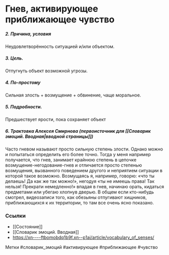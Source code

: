 #  Гнев, активирующее приближающее чувство

##### 2. Причина, условия
Неудовлетворённость ситуацией и/или объектом.

##### 3. Цель.
Отпугнуть объект возможной угрозы.

##### 4. По-простому
Сильная злость + возмущение + обвинение, чаще моральное.

##### 5. Подробности.
Предшествует ярости, пока сохраняет объект

##### 6. Трактовка Алексея Смирнова (первоисточник для [[Словарик эмоций. Вводная|вводной страницы]])
Часто гневом называют просто сильную степень злости. Однако можно и попытаться определить его более точно. Тогда у меня например получается, что гнев, занимает крайнюю степень в цепочке возмущение-негодование-гнев и отличается просто степенью возмущения, вызванного поведением другого и неприятием ситуации в которой такое возможно. Возмущаясь я, например, говорю: «что ты делаешь! Да как же так можно!», негодуя «ты не имеешь права! Так нельзя! Прекрати немедленно!» впадая в гнев, начинаю орать, кидаться предметами или убегаю хлопнув дверью. В общем если кто-нибудь смотрел, видеозаписи того, как обезьяны отпугивают хищников, приближающихся к их территории, то там все очень ясно показано.


### Ссылки
- [[Состояние]]
- [[Словарик эмоций. Вводная]]
- https://xn----ftbomobdq1b9f.xn--p1ai/article/vocabulary_of_senses/

Метки #словарик_эмоций #активирующее #приближающее #чувство 


